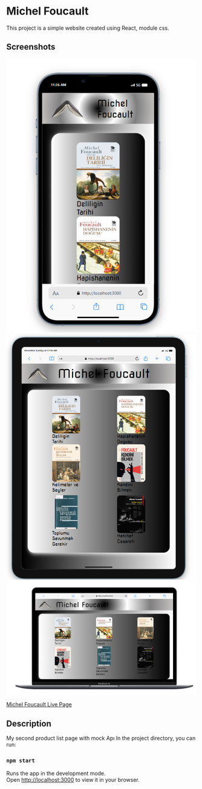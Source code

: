 # Michel Foucault
This project is a simple website created using React, module css.
## Screenshots
![Project snapshot](./image/Screenshot%202023-12-03%20113612.png) 
![Project snapshot](./image/Screenshot%202023-12-03%20113703.png) 
![Project snapshot](./image/Screenshot%202023-12-03%20113732.png) 

[Michel Foucault Live Page](https://world-shop.netlify.app/)
## Description
My second product list  page with mock Apı
In the project directory, you can run:
### `npm start`
Runs the app in the development mode.\
Open [http://localhost:3000](http://localhost:3000) to view it in your browser.
